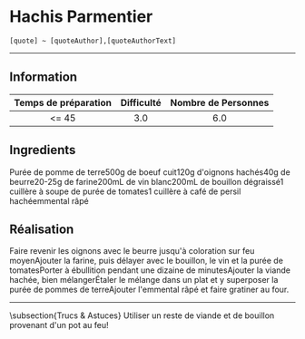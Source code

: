# Hachis Parmentier

`[quote] ~ [quoteAuthor],[quoteAuthorText]`

---

## Information

| Temps de préparation  | Difficulté    | Nombre de Personnes |
|:---------------------:|:-------------:|:-------------------:|
| <= 45            | 3.0  | 6.0        |

## Ingredients

Purée de pomme de terre500g de boeuf cuit120g d'oignons hachés40g de beurre20-25g de farine200mL de vin blanc200mL de bouillon dégraissé1 cuillère à soupe de purée de tomates1 cuillère à café de persil hachéemmental râpé

## Réalisation

Faire revenir les oignons avec le beurre jusqu'à coloration sur feu moyenAjouter la farine, puis délayer avec le bouillon, le vin et la purée de tomatesPorter à ébullition pendant une dizaine de minutesAjouter la viande hachée, bien mélangerÉtaler le mélange dans un plat et y superposer la purée de pommes de terreAjouter l'emmental râpé et faire gratiner au four.

---

\subsection{Trucs \& Astuces}
	Utiliser un reste de viande et de bouillon provenant d'un pot au feu!
